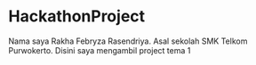 # HackathonProject
Nama saya Rakha Febryza Rasendriya. Asal sekolah SMK Telkom Purwokerto. Disini saya mengambil project tema 1
